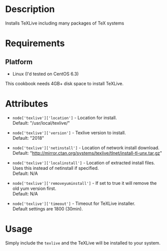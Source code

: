 Description
===========

Installs TeXLive including many packages of TeX systems

Requirements
============

## Platform

* Linux (I'd tested on CentOS 6.3)

This cookbook needs 4GB+ disk space to install TeXLive.

Attributes
==========

* `node['texlive']['location']` - Location for install.   
  Default: "/usr/local/texlive/"

* `node['texlive']['version']` - Texlive version to install.   
  Default: "2018"

* `node['texlive']['netinstall']` - Location of network install download.   
  Default: "http://mirror.ctan.org/systems/texlive/tlnet/install-tl-unx.tar.gz"

* `node['texlive']['localinstall']` - Location of extracted install files.  Uses this instead of netinstall if specified.   
  Default: N/A

* `node['texlive']['removeyuminstall']` -  If set to true it will remove the old yum version first.   
  Default: N/A

* `node['texlive']['timeout']` - Timeout for TeXLive installer.   
  Default settings are 1800 (30min).

Usage
=====

Simply include the `texlive` and the TeXLive will be installed to your system.
